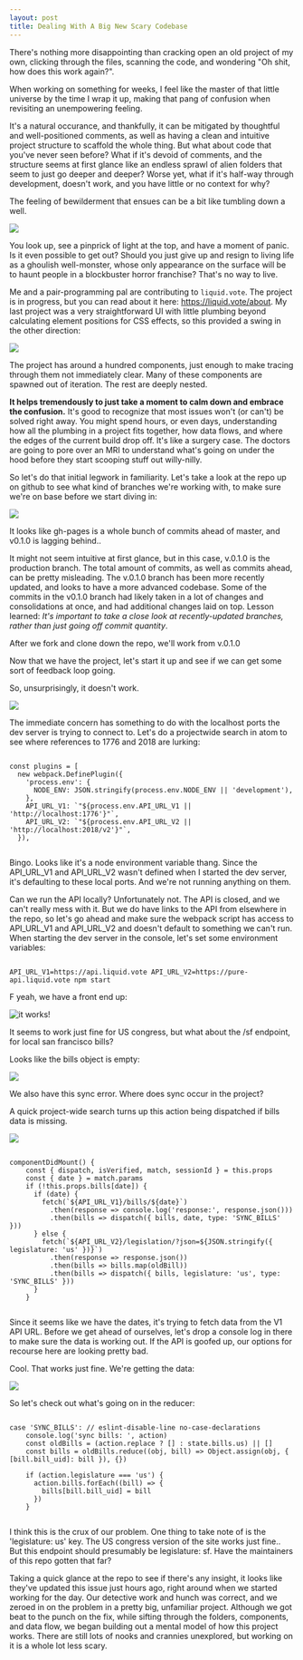 ```yaml
---
layout: post
title: Dealing With A Big New Scary Codebase
---
```


There's nothing more disappointing than cracking open an old project of my own, clicking through the files, scanning the code, and wondering "Oh shit, how does this work again?".

When working on something for weeks, I feel like the master of that little universe by the time I wrap it up, making that pang of confusion when revisiting an unempowering feeling. 

It's a natural occurance, and thankfully, it can be mitigated by thoughtful and well-positioned comments, as well as having a clean and intuitive project structure to scaffold the whole thing. But what about code that you've never seen before? What if it's devoid of comments, and the structure seems at first glance like an endless sprawl of alien folders that seem to just go deeper and deeper? Worse yet, what if it's half-way through development, doesn't work, and you have little or no context for why?

The feeling of bewilderment that ensues can be a bit like tumbling down a well.

![](https://media.giphy.com/media/TQ33Gdvv3K1sk/giphy-downsized.gif)

You look up, see a pinprick of light at the top, and have a moment of panic. Is it even possible to get out? Should you just give up and resign to living life as a ghoulish well-monster, whose only appearance on the surface will be to haunt people in a blockbuster horror franchise? That's no way to live.

Me and a pair-programming pal are contributing to `liquid.vote`. The project is in progress, but you can read about it here: https://liquid.vote/about. My last project was a very straightforward UI with little plumbing beyond calculating element positions for CSS effects, so this provided a swing in the other direction:

![](/images/voteprojectroot.png)

The project has around a hundred components, just enough to make tracing through them not immediately clear. Many of these components are spawned out of iteration. The rest are deeply nested.

**It helps tremendously to just take a moment to calm down and embrace the confusion.** It's good to recognize that most issues won't (or can't) be solved right away. You might spend hours, or even days, understanding how all the plumbing in a project fits together, how data flows, and where the edges of the current build drop off. It's like a surgery case. The doctors are going to pore over an MRI to understand what's going on under the hood before they start scooping stuff out willy-nilly.

So let's do that initial legwork in familiarity. Let's take a look at the repo up on github to see what kind of branches we're working with, to make sure we're on base before we start diving in:

![](/images/liquidvotebranches.png)

It looks like gh-pages is a whole bunch of commits ahead of master, and v0.1.0 is lagging behind..

It might not seem intuitive at first glance, but in this case, v.0.1.0 is the production branch. The total amount of commits, as well as commits ahead, can be pretty misleading. The v.0.1.0 branch has been more recently updated, and looks to have a more advanced codebase. Some of the commits in the v0.1.0 branch had likely taken in a lot of changes and consolidations at once, and had additional changes laid on top. Lesson learned: *It's important to take a close look at recently-updated branches, rather than just going off commit quantity*.

After we fork and clone down the repo, we'll work from v.0.1.0

Now that we have the project, let's start it up and see if we can get some sort of feedback loop going.

So, unsurprisingly, it doesn't work.

![](/images/liquidvotelocalhost.png)

The immediate concern has something to do with the localhost ports the dev server is trying to connect to. Let's do a projectwide search in atom to see where references to 1776 and 2018 are lurking:

<pre><code>
const plugins = [
  new webpack.DefinePlugin({
    'process.env': {
      NODE_ENV: JSON.stringify(process.env.NODE_ENV || 'development'),
    },
    API_URL_V1: `"${process.env.API_URL_V1 || 'http://localhost:1776'}"`,
    API_URL_V2: `"${process.env.API_URL_V2 || 'http://localhost:2018/v2'}"`,
  }),
 </code></pre>

Bingo. Looks like it's a node environment variable thang. Since the API_URL_V1 and API_URL_V2 wasn't defined when I started the dev server, it's defaulting to these local ports. And we're not running anything on them.

Can we run the API locally? Unfortunately not. The API is closed, and we can't really mess with it. But we do have links to the API from elsewhere in the repo, so let's go ahead and make sure the webpack script has access to API_URL_V1 and API_URL_V2 and doesn't default to something we can't run. When starting the dev server in the console, let's set some environment variables:

<pre><code>
API_URL_V1=https://api.liquid.vote API_URL_V2=https://pure-api.liquid.vote npm start
</code></pre>

F yeah, we have a front end up:

![it works!](/images/frontendworks.jpg)

It seems to work just fine for US congress, but what about the /sf endpoint, for local san francisco bills?

Looks like the bills object is empty:

![](/images/Screen%20Shot%202017-10-03%20at%202.04.44%20PM.png)

We also have this sync error. Where does sync occur in the project?

A quick project-wide search turns up this action being dispatched if bills data is missing.

![](/images/liquidvotesyncerror.jpg)

<pre><code>
componentDidMount() {
    const { dispatch, isVerified, match, sessionId } = this.props
    const { date } = match.params
    if (!this.props.bills[date]) {
      if (date) {
        fetch(`${API_URL_V1}/bills/${date}`)
          .then(response => console.log('response:', response.json()))
          .then(bills => dispatch({ bills, date, type: 'SYNC_BILLS' }))
      } else {
        fetch(`${API_URL_V2}/legislation/?json=${JSON.stringify({ legislature: 'us' })}`)
          .then(response => response.json())
          .then(bills => bills.map(oldBill))
          .then(bills => dispatch({ bills, legislature: 'us', type: 'SYNC_BILLS' }))
      }
    }
 </code></pre>

Since it seems like we have the dates, it's trying to fetch data from the V1 API URL. Before we get ahead of ourselves, let's drop a console log in there to make sure the data is working out. If the API is goofed up, our options for recourse here are looking pretty bad.

Cool. That works just fine. We're getting the data:

![](/images/liquidvotedataworks.jpg)

So let's check out what's going on in the reducer:

<pre><code>
case 'SYNC_BILLS': // eslint-disable-line no-case-declarations
    console.log('sync bills: ', action)
    const oldBills = (action.replace ? [] : state.bills.us) || []
    const bills = oldBills.reduce((obj, bill) => Object.assign(obj, { [bill.bill_uid]: bill }), {})

    if (action.legislature === 'us') {
      action.bills.forEach((bill) => {
        bills[bill.bill_uid] = bill
      })
    }
 </code></pre>

I think this is the crux of our problem. One thing to take note of is the 'legislature: us' key. The US congress version of the site works just fine.. But this endpoint should presumably be legislature: sf. Have the maintainers of this repo gotten that far?

Taking a quick glance at the repo to see if there's any insight, it looks like they've updated this issue just hours ago, right around when we started working for the day. Our detective work and hunch was correct, and we zeroed in on the problem in a pretty big, unfamiliar project. Although we got beat to the punch on the fix, while sifting through the folders, components, and data flow, we began building out a mental model of how this project works. There are still lots of nooks and crannies unexplored, but working on it is a whole lot less scary.



